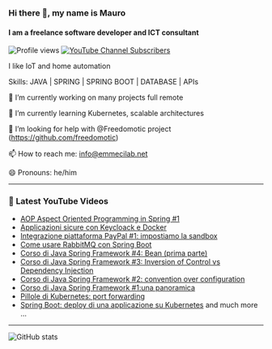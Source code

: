 ### Hi there 👋, my name is Mauro 
#### I am a freelance software developer and ICT consultant

![Profile views](https://gpvc.arturio.dev/mcicolella)
[![YouTube Channel Subscribers](https://img.shields.io/youtube/channel/subscribers/UCwTjA-PulR8QrL6C2tiBrDg?label=SUBSCRIBE-EmmeCiLab&style=plastic)](https://www.youtube.com/c/emmecilab?sub_confirmation=1)

I like IoT and home automation

Skills: JAVA | SPRING | SPRING BOOT | DATABASE | APIs

🔭 I’m currently working on many projects full remote

🌱 I’m currently learning Kubernetes, scalable architectures 

🤔 I’m looking for help with @Freedomotic project (https://github.com/freedomotic) 

📫 How to reach me: info@emmecilab.net 

😄 Pronouns: he/him 


---

### 🎥 Latest YouTube Videos

<!-- YOUTUBE:START -->

- [AOP Aspect Oriented Programming in Spring #1](https://youtu.be/8OKC3c6ryKg)
- [Applicazioni sicure con Keycloack e Docker](https://youtu.be/2_nnPboQd5w)
- [Integrazione piattaforma PayPal #1: impostiamo la sandbox](https://youtu.be/rmq14D10Gl0)
- [Come usare RabbitMQ con Spring Boot](https://youtu.be/09OPikwK05M)
- [Corso di Java Spring Framework #4: Bean (prima parte)](https://youtu.be/mxPUSiPiOLU)
- [Corso di Java Spring Framework #3: Inversion of Control vs Dependency Injection](https://youtu.be/jVzPUh_1mPo)
- [Corso di Java Spring Framework #2: convention over configuration](https://youtu.be/OeSgB4my-4U)
- [Corso di Java Spring Framework #1:una panoramica](https://youtu.be/_4QFC_LB9OQ)
- [Pillole di Kubernetes: port forwarding](https://youtu.be/uMt07_SgJu8)
- [Spring Boot: deploy di una applicazione su Kubernetes](https://youtu.be/OJULEgBJDW8)
and much more ...

<!-- YOUTUBE:END -->

---

![GitHub stats](https://github-readme-stats.vercel.app/api?username=mcicolella&show_icons=true)  
  

